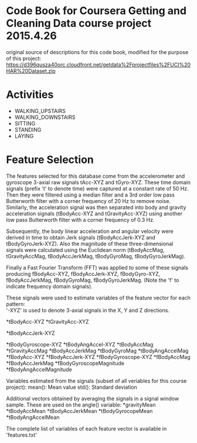 Code Book for Coursera Getting and Cleaning Data course project 2015.4.26
=================

original source of descriptions for this code book, modified for the purpose of this project: https://d396qusza40orc.cloudfront.net/getdata%2Fprojectfiles%2FUCI%20HAR%20Dataset.zip

Activities
=================
* WALKING_UPSTAIRS
* WALKING_DOWNSTAIRS
* SITTING
* STANDING
* LAYING

Feature Selection 
=================

The features selected for this database come from the accelerometer and gyroscope 3-axial raw signals tAcc-XYZ and tGyro-XYZ. These time domain signals (prefix 't' to denote time) were captured at a constant rate of 50 Hz. Then they were filtered using a median filter and a 3rd order low pass Butterworth filter with a corner frequency of 20 Hz to remove noise. Similarly, the acceleration signal was then separated into body and gravity acceleration signals (tBodyAcc-XYZ and tGravityAcc-XYZ) using another low pass Butterworth filter with a corner frequency of 0.3 Hz. 

Subsequently, the body linear acceleration and angular velocity were derived in time to obtain Jerk signals (tBodyAccJerk-XYZ and tBodyGyroJerk-XYZ). Also the magnitude of these three-dimensional signals were calculated using the Euclidean norm (tBodyAccMag, tGravityAccMag, tBodyAccJerkMag, tBodyGyroMag, tBodyGyroJerkMag). 

Finally a Fast Fourier Transform (FFT) was applied to some of these signals producing fBodyAcc-XYZ, fBodyAccJerk-XYZ, fBodyGyro-XYZ, fBodyAccJerkMag, fBodyGyroMag, fBodyGyroJerkMag. (Note the 'f' to indicate frequency domain signals). 

These signals were used to estimate variables of the feature vector for each pattern:  
'-XYZ' is used to denote 3-axial signals in the X, Y and Z directions.

*tBodyAcc-XYZ
*tGravityAcc-XYZ

*tBodyAccJerk-XYZ

*tBodyGyroscope-XYZ
*tBodyAngAccel-XYZ
*tBodyAccMag
*tGravityAccMag
*tBodyAccJerkMag
*tBodyGyroMag
*tBodyAngAccelMag
*fBodyAcc-XYZ
*fBodyAccJerk-XYZ
*fBodyGyroscope-XYZ
*fBodyAccMag
*fBodyAccJerkMag
*fBodyGyroscopeMagnitude
*fBodyAngAccelMagnitude

Variables estimated from the signals (subset of all veriables for this course project):
mean(): Mean value
std(): Standard deviation

Additional vectors obtained by averaging the signals in a signal window sample. These are used on the angle() variable:
*gravityMean
*tBodyAccMean
*tBodyAccJerkMean
*tBodyGyrocopeMean
*tBodyAngAccelMean

The complete list of variables of each feature vector is available in 'features.txt'
